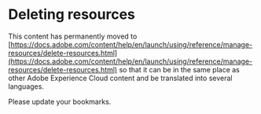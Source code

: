 # Deleting resources

This content has permanently moved to [https://docs.adobe.com/content/help/en/launch/using/reference/manage-resources/delete-resources.html](https://docs.adobe.com/content/help/en/launch/using/reference/manage-resources/delete-resources.html) so that it can be in the same place as other Adobe Experience Cloud content and be translated into several languages.

Please update your bookmarks.
